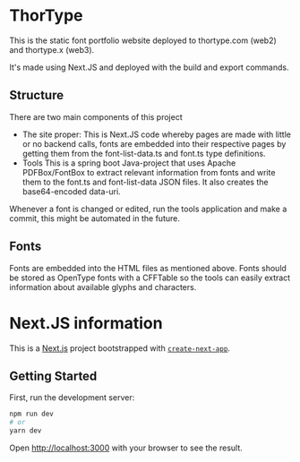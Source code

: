 
# ThorType

This is the static font portfolio website deployed to thortype.com (web2) and thortype.x (web3).

It's made using Next.JS and deployed with the build and export commands.

## Structure

There are two main components of this project
- The site proper:
  This is Next.JS code whereby pages are made with little or no backend calls, fonts are embedded into their respective pages by getting them from the font-list-data.ts and font.ts type definitions.
- Tools
  This is a spring boot Java-project that uses Apache PDFBox/FontBox to extract relevant information from fonts and write them to the font.ts and font-list-data JSON files.
  It also creates the base64-encoded data-uri.

Whenever a font is changed or edited, run the tools application and make a commit, this might be automated in the future.

## Fonts

Fonts are embedded into the HTML files as mentioned above.
Fonts should be stored as OpenType fonts with a CFFTable so the tools can easily extract information about available glyphs and characters.

# Next.JS information

This is a [Next.js](https://nextjs.org/) project bootstrapped with [`create-next-app`](https://github.com/vercel/next.js/tree/canary/packages/create-next-app).

## Getting Started

First, run the development server:

```bash
npm run dev
# or
yarn dev
```

Open [http://localhost:3000](http://localhost:3000) with your browser to see the result.
